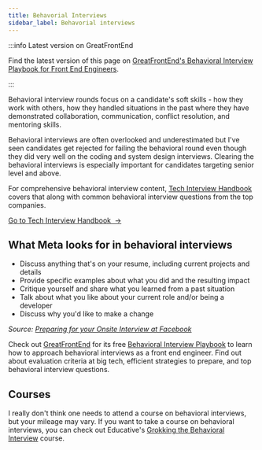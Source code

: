 ```yaml
---
title: Behavorial Interviews
sidebar_label: Behavorial interviews
---
```


:::info Latest version on GreatFrontEnd

Find the latest version of this page on [GreatFrontEnd's Behavioral Interview Playbook for Front End Engineers](https://www.greatfrontend.com/behavioral-interview-playbook/introduction?utm_source=frontendinterviewhandbook&utm_medium=referral&gnrs=frontendinterviewhandbook).

:::

Behavioral interview rounds focus on a candidate's soft skills - how they work with others, how they handled situations in the past where they have demonstrated collaboration, communication, conflict resolution, and mentoring skills.

Behavioral interviews are often overlooked and underestimated but I've seen candidates get rejected for failing the behavioral round even though they did very well on the coding and system design interviews. Clearing the behavioral interviews is especially important for candidates targeting senior level and above.

For comprehensive behavioral interview content, [Tech Interview Handbook](https://www.techinterviewhandbook.org/behavioral-interview/) covers that along with common behavioral interview questions from the top companies.

<a className="button button--primary" href="https://www.techinterviewhandbook.org/behavioral-interview/">Go to Tech Interview Handbook &nbsp;→</a>

## What Meta looks for in behavioral interviews

- Discuss anything that's on your resume, including current projects and details
- Provide specific examples about what you did and the resulting impact
- Critique yourself and share what you learned from a past situation
- Talk about what you like about your current role and/or being a developer
- Discuss why you'd like to make a change

_Source: [Preparing for your Onsite Interview at Facebook](https://www.facebook.com/careers/swe-prep-onsite)_

Check out [GreatFrontEnd](https://www.greatfrontend.com?utm_source=frontendinterviewhandbook&utm_medium=referral&gnrs=frontendinterviewhandbook) for its free [Behavioral Interview Playbook](https://www.greatfrontend.com/behavioral-interview-playbook?utm_source=frontendinterviewhandbook&utm_medium=referral&gnrs=frontendinterviewhandbook) to learn how to approach behavioral interviews as a front end engineer. Find out about evaluation criteria at big tech, efficient strategies to prepare, and top behavioral interview questions.

## Courses

I really don't think one needs to attend a course on behavioral interviews, but your mileage may vary. If you want to take a course on behavioral interviews, you can check out Educative's [Grokking the Behavioral Interview](https://www.educative.io/courses/grokking-the-behavioral-interview?aff=x23W) course.

